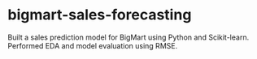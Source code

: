 # bigmart-sales-forecasting
Built a sales prediction model for BigMart using Python and Scikit-learn. Performed EDA and model evaluation using RMSE.
